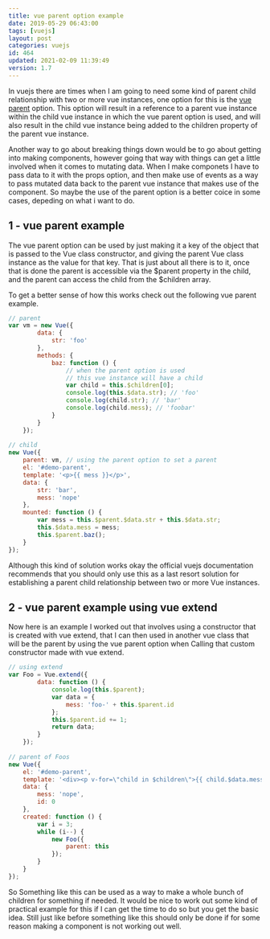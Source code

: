 ```yaml
---
title: vue parent option example
date: 2019-05-29 06:43:00
tags: [vuejs]
layout: post
categories: vuejs
id: 464
updated: 2021-02-09 11:39:49
version: 1.7
---
```


In vuejs there are times when I am going to need some kind of parent child relationship with two or more vue instances, one option for this is the [vue parent](https://vuejs.org/v2/api/#parent) option. This option will result in a reference to a parent vue instance within the child vue instance in which the vue parent option is used, and will also result in the child vue instance being added to the children property of the parent vue instance.

Another way to go about breaking things down would be to go about getting into making components, however going that way with things can get a little involved when it comes to mutating data. When I make componets I have to pass data to it with the props option, and then make use of events as a way to pass mutated data back to the parent vue instance that makes use of the component. So maybe the use of the parent option is a better coice in some cases, depeding on what i want to do.

<!-- more -->

## 1 - vue parent example

The vue parent option can be used by just making it a key of the object that is passed to the Vue class constructor, and giving the parent Vue class instance as the value for that key. That is just about all there is to it, once that is done the parent is accessible via the $parent property in the child, and the parent can access the child from the $children array.

To get a better sense of how this works check out the following vue parent example.

```js
// parent
var vm = new Vue({
        data: {
            str: 'foo'
        },
        methods: {
            baz: function () {
                // when the parent option is used
                // this vue instance will have a child
                var child = this.$children[0];
                console.log(this.$data.str); // 'foo'
                console.log(child.str); // 'bar'
                console.log(child.mess); // 'foobar'
            }
        }
    });
 
// child
new Vue({
    parent: vm, // using the parent option to set a parent
    el: '#demo-parent',
    template: '<p>{{ mess }}</p>',
    data: {
        str: 'bar',
        mess: 'nope'
    },
    mounted: function () {
        var mess = this.$parent.$data.str + this.$data.str;
        this.$data.mess = mess;
        this.$parent.baz();
    }
});
```

Although this kind of solution works okay the official vuejs documentation recommends that you should only use this as a last resort solution for establishing a parent child relationship between two or more Vue instances.

## 2 - vue parent example using vue extend

Now here is an example I worked out that involves using a constructor that is created with vue extend, that I can then used in another vue class that will be the parent by using the vue parent option when Calling that custom constructor made with vue extend.

```js
// using extend
var Foo = Vue.extend({
        data: function () {
            console.log(this.$parent);
            var data = {
                mess: 'foo-' + this.$parent.id
            };
            this.$parent.id += 1;
            return data;
        }
    });
 
// parent of Foos
new Vue({
    el: '#demo-parent',
    template: '<div><p v-for=\"child in $children\">{{ child.$data.mess }}</p></div>',
    data: {
        mess: 'nope',
        id: 0
    },
    created: function () {
        var i = 3;
        while (i--) {
            new Foo({
                parent: this
            });
        }
    }
});
```

So Something like this can be used as a way to make a whole bunch of children for something if needed. It would be nice to work out some kind of practical example for this if I can get the time to do so but you get the basic idea. Still just like before something like this should only be done if for some reason making a component is not working out well.